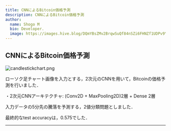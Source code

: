 ```yaml
---
title: CNNによるBitcoin価格予測
description: CNNによるBitcoin価格予測
author:
  name: Shogo M
  bio: Developer.
  image: https://images.hive.blog/DQmYBsZMv2BrqwSuQf84nSZi6FHNZf1UDPv9YzqTo7w5qjw/IMG_0435.JPG
---
```


## CNNによるBitcoin価格予測

<author :author="author"></author>

![candlestickchart.png](https://images.hive.blog/DQmQveT2pRbAPhKvot1B73LgBFhFoFnLDPZMfHATrLtzd6d/candlestickchart.png)

ローソク足チャート画像を入力とする，2次元のCNNを用いて，Bitcoinの価格予測を行いました．

・2次元CNNアーキテクチャ: (Conv2D + MaxPooling2D)2層 + Dense 2層

入力データの5分先の騰落を予測する，2値分類問題としました．

最終的なtest accuracyは，0.575でした．

---